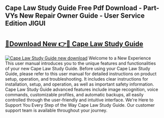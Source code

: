 ## Cape Law Study Guide Free Pdf Download - Part-VYs New Repair Owner Guide - User Service Edition JlGUl

# <h2><a href="http://bc85547.oget.top/?id=Cape+Law+Study+Guide">🔗Download New 👉🔴 Cape Law Study Guide</a></h2>

[![Cape Law Study Guide new download](https://i.imgur.com/5g1atiW.png)](http://bc85547.oget.top/?id=Cape+Law+Study+Guide)
Welcome to a New Experience This user manual introduces you to the unique features and functionalities of your new Cape Law Study Guide. Before using your Cape Law Study Guide, please refer to this user manual for detailed instructions on product setup, operation, and troubleshooting. It includes clear instructions for installation, setup, and operation, as well as important safety information. Cape Law Study Guide advanced features include image recognition, voice commands, customizable profiles, and automatic backups, all easily controlled through the user-friendly and intuitive interface. We're Here to Support You Every Step of the Way Cape Law Study Guide. Our customer support team is available throughout your journey.
